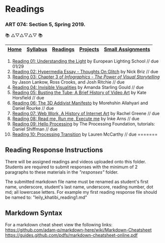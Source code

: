 # Readings
### ART 074: Section 5, Spring 2019.

:books: △▽△▽△▽ :books:

[Home](https://github.com/fewnew/art74-spring2019) | [Syllabus](https://github.com/fewnew/art74-spring2019/blob/master/syllabus.md) | [Readings](https://github.com/fewnew/art74-spring2019/tree/master/readings) | [Projects](https://github.com/fewnew/art74-spring2019/tree/master/projects) | [Small Assignments](https://github.com/fewnew/art74-spring2019/tree/master/small-assignments) |
| --- | --- | --- | --- | --- |

1. [Reading 01: Understanding the Light](https://github.com/fewnew/art74-spring2019/blob/master/Readings/reading01/understanding-the-light.md) by European Lighting School // due 01/29
2. [Reading 02: Hypermedia Essay - Thoughts On Glitch](https://github.com/fewnew/art74-spring2019/blob/master/Readings/reading02/toughts-on-glitch.md) by Nick Briz // due
3. [Reading 03: Chapter 3 of *Infographics - The Power of Visual Storytelling*](https://github.com/fewnew/art74-spring2019/blob/master/Readings/reading03/Infographics_The_Power_of_Visual_Storytelling_----_(Chapter_03_The_Visual_Storytelling_Spectrum_An_Objective_Approach).pdf) by Jason Lankow, Ross Crooks, and Josh Ritchie // due
4. [Reading 04: Invisible Visualities](https://github.com/fewnew/art74-spring2019/blob/master/Readings/reading04/InvisibleVisualities.pdf) by Amanda Starling Gould // due
5. [Reading 05: Busting the Tube; A Brief History of Video Art](https://github.com/fewnew/art74-spring2019/blob/master/Readings/reading05/Kate%20Horsfield%20-%20Busting%20the%20Tube%3B%20A%20Brief%20History%20of%20Video%20Art.pdf) by Kate Horsfield // due
6. [Reading 06: The 3D Addivist Manifesto](https://github.com/fewnew/art74-spring2019/blob/master/Readings/reading06/The_3D_Additivist_Manifesto.pdf) by Morehshin Allahyari and Daniel Rourke // due
7. [Reading 07: Web Work, A History of Internet Art](https://github.com/fewnew/art74-spring2019/blob/master/Readings/reading07/Greene%2C%20Rachel%20-%20Web%20Work%2C%20A%20History%20of%20Internet%20Art.pdf) by Rachel Greene // due
8. [Reading 08: Read me, Run me, Execute me](https://github.com/fewnew/art74-spring2019/blob/master/Readings/reading08/Arns_Inke_Read_me_run_me_execute_me%20.pdf) by Inke Arns // due
9. [Reading 09: Hello Processing](https://github.com/fewnew/art74-spring2019/blob/master/Readings/reading09/hello-processing.md) by The Processing Foundation, tutorials: Daniel Shiffman // due
10. [Reading 10: Processing Transition](https://github.com/fewnew/art74-spring2019/blob/master/Readings/reading10/processing-transition.md) by Lauren McCarthy // due
=======


## Reading Response Instructions
There will be assigned readings and videos uploaded onto this folder. Students are required to submit responses with the minimum of 2 paragraphs to these materials in the *"responses"* folder.

The submitted markdown file name must be renamed as student's first name, underscore, student's last name, underscore, reading number, dot md; all lowercase letters. For example my first reading response file should be named to: "leily_khatibi_reading1.md"

## Markdown Syntax

For a markdown cheat sheet view the following links: <br>
https://github.com/adam-p/markdown-here/wiki/Markdown-Cheatsheet <br>
https://guides.github.com/pdfs/markdown-cheatsheet-online.pdf
